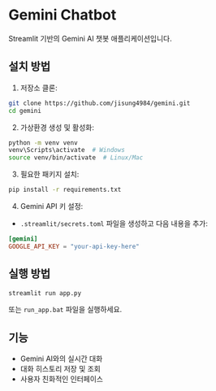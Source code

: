 # Gemini Chatbot

Streamlit 기반의 Gemini AI 챗봇 애플리케이션입니다.

## 설치 방법

1. 저장소 클론:
```bash
git clone https://github.com/jisung4984/gemini.git
cd gemini
```

2. 가상환경 생성 및 활성화:
```bash
python -m venv venv
venv\Scripts\activate  # Windows
source venv/bin/activate  # Linux/Mac
```

3. 필요한 패키지 설치:
```bash
pip install -r requirements.txt
```

4. Gemini API 키 설정:
- `.streamlit/secrets.toml` 파일을 생성하고 다음 내용을 추가:
```toml
[gemini]
GOOGLE_API_KEY = "your-api-key-here"
```

## 실행 방법

```bash
streamlit run app.py
```

또는 `run_app.bat` 파일을 실행하세요.

## 기능

- Gemini AI와의 실시간 대화
- 대화 히스토리 저장 및 조회
- 사용자 친화적인 인터페이스 